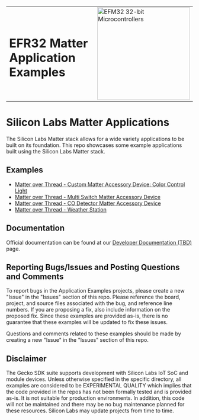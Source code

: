 <table border="0">
  <tr>
    <td align="left" valign="middle">
    <h1>EFR32 Matter Application Examples</h1>
  </td>
  <td align="left" valign="middle">
    <a href="https://www.silabs.com/wireless/matter">
      <img src="http://pages.silabs.com/rs/634-SLU-379/images/WGX-transparent.png"  title="Silicon Labs Gecko and Wireless Gecko MCUs" alt="EFM32 32-bit Microcontrollers" width="250"/>
    </a>
  </td>
  </tr>
</table>

# Silicon Labs Matter Applications #

The Silicon Labs Matter stack allows for a wide variety applications to be built on its foundation. This repo showcases some example applications built using the Silicon Labs Matter stack.

## Examples ##

- [Matter over Thread - Custom Matter Accessory Device: Color Control Light](/matter_thread_custom_mad/README.md)
- [Matter over Thread - Multi Switch Matter Accessory Device](/matter_thread_multi_switch_mad/README.md)
- [Matter over Thread - CO Detector Matter Accessory Device](/matter_thread_co_detector_mad/README.md)
- [Matter over Thread - Weather Station](/matter_thread_sparkfun_weather_station_mad/README.md)


## Documentation ##

Official documentation can be found at our [Developer Documentation (TBD)](https://docs.silabs.com/matter/latest/) page.

## Reporting Bugs/Issues and Posting Questions and Comments ##

To report bugs in the Application Examples projects, please create a new "Issue" in the "Issues" section of this repo. Please reference the board, project, and source files associated with the bug, and reference line numbers. If you are proposing a fix, also include information on the proposed fix. Since these examples are provided as-is, there is no guarantee that these examples will be updated to fix these issues.

Questions and comments related to these examples should be made by creating a new "Issue" in the "Issues" section of this repo.

## Disclaimer ##

The Gecko SDK suite supports development with Silicon Labs IoT SoC and module devices. Unless otherwise specified in the specific directory, all examples are considered to be EXPERIMENTAL QUALITY which implies that the code provided in the repos has not been formally tested and is provided as-is.  It is not suitable for production environments.  In addition, this code will not be maintained and there may be no bug maintenance planned for these resources. Silicon Labs may update projects from time to time.
